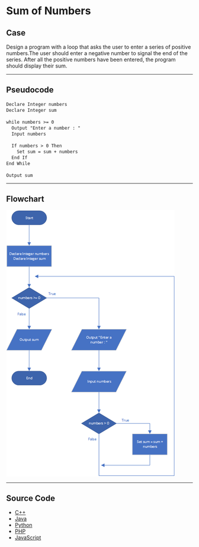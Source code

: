 # Sum of Numbers

## Case

Design a program with a loop that asks the user to enter a series of positive numbers.The user should enter a negative number to signal the end of the series. After all the positive numbers have been entered, the program should display their sum.

<hr>

## Pseudocode

```
Declare Integer numbers
Declare Integer sum

while numbers >= 0
  Output "Enter a number : "
  Input numbers

  If numbers > 0 Then
    Set sum = sum + numbers
  End If
End While

Output sum
```

<hr>

## Flowchart

<img src="Flowchart.png"  >

<hr>

## Source Code

- [C++](sumOfNumbers.cpp)
- [Java](sumOfNumbers.java)
- [Python](sumOfNumbers.py)
- [PHP](sumOfNumbers.php)
- [JavaScript](sumOfNumbers.js)
